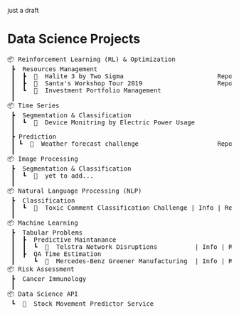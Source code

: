 just a draft

# Data Science Projects
<pre>
📦 Reinforcement Learning (RL) & Optimization
 ┣  Resources Management
 ┃  ┣  📂  Halite 3 by Two Sigma                         <!--a href="https://github.com/minesh1291/halite3"-->Repo<!--/a-->
 ┃  ┣  📂  Santa's Workshop Tour 2019                    <!--a href="https://github.com/minesh1291/santa2019"-->Repo<!--/a--> 
 ┃  ┗  📂  Investment Portfolio Management 
 ┃
📦 Time Series
 ┣  Segmentation & Classification
 ┃  ┗  📂  Device Monitring by Electric Power Usage
 ┃  
 ┣ Prediction
 ┃ ┗  📂  Weather forecast challenge                     <!--a href="https://github.com/minesh1291/weather-forecast"-->Repo<!--/a-->
 ┃
📦 Image Processing
 ┣  Segmentation & Classification
 ┃  ┗  📂  yet to add...
 ┃
📦 Natural Language Processing (NLP)
 ┣  Classification
 ┃  ┗  📂  Toxic Comment Classification Challenge | Info | Repo
 ┃
📦 Machine Learning
 ┣  Tabular Problems
 ┃  ┣  Predictive Maintanance
 ┃  ┃  ┗  📂  Telstra Network Disruptions          | Info | <!--a href="https://github.com/minesh1291/telstra"-->Repo<!--/a-->
 ┃  ┣  QA Time Estimation
 ┃     ┗  📂  Mercedes-Benz Greener Manufacturing  | <!--a href="https://www.kaggle.com/c/mercedes-benz-greener-manufacturing"-->Info<!--/a--> | Repo
📦 Risk Assessment
 ┣  Cancer Immunology
 ┃
📦 Data Science API
 ┗  📂  Stock Movement Predictor Service
  
<!-- Data Visualization -->
<!-- Data Journalism & Story Telling -->
